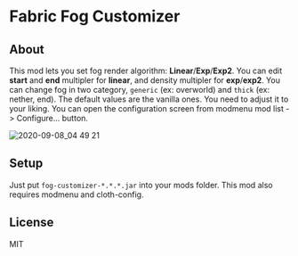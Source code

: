 # Fabric Fog Customizer

## About

This mod lets you set fog render algorithm: **Linear**/**Exp**/**Exp2**. You can edit **start** and **end** multipler for **linear**, and density multipler for **exp**/**exp2**. You can change fog in two category, `generic` (ex: overworld) and `thick` (ex: nether, end). The default values are the vanilla ones. You need to adjust it to your liking. You can open the configuration screen from modmenu mod list -> Configure... button.

![2020-09-08_04 49 21](https://user-images.githubusercontent.com/1235888/92419380-0bdef580-f18f-11ea-9d77-a022e8c0e6aa.png)


## Setup

Just put `fog-customizer-*.*.*.jar` into your mods folder. This mod also requires modmenu and cloth-config.


## License

MIT
